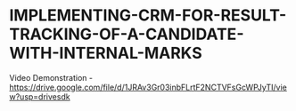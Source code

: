 # IMPLEMENTING-CRM-FOR-RESULT-TRACKING-OF-A-CANDIDATE-WITH-INTERNAL-MARKS

Video Demonstration - https://drive.google.com/file/d/1JRAv3Gr03inbFLrtF2NCTVFsGcWPJyTI/view?usp=drivesdk


